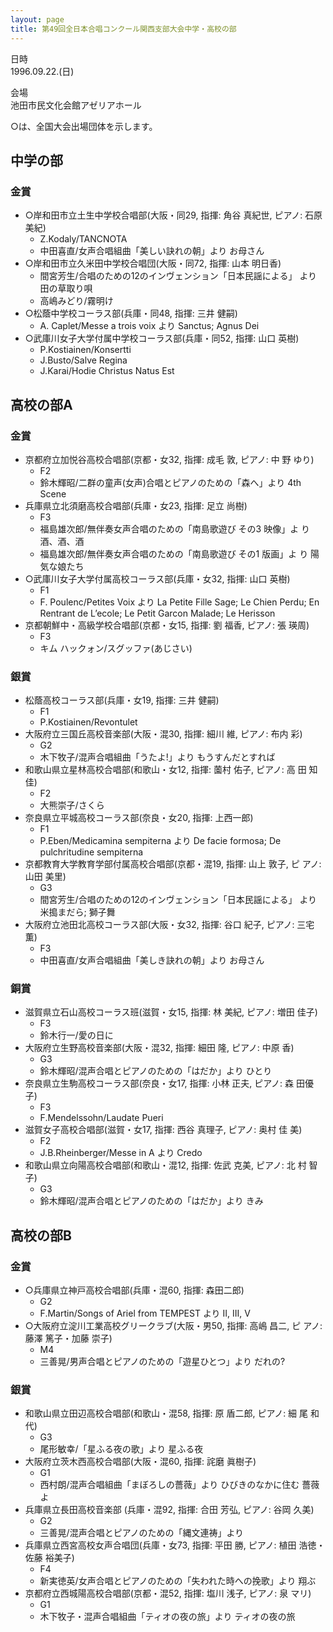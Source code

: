 ```yaml
---
layout: page
title: 第49回全日本合唱コンクール関西支部大会中学・高校の部
---
```

 日時  
1996.09.22.(日)

 会場  
池田市民文化会館アゼリアホール

○は、全国大会出場団体を示します。

中学の部
--------

### 金賞

-   ○岸和田市立土生中学校合唱部(大阪・同29, 指揮: 角谷 真紀世, ピアノ: 石原 美紀)
    -   Z.Kodaly/TANCNOTA
    -   中田喜直/女声合唱組曲「美しい訣れの朝」より お母さん
-   ○岸和田市立久米田中学校合唱団(大阪・同72, 指揮: 山本 明日香)
    -   間宮芳生/合唱のための12のインヴェンション「日本民謡による」 より 田の草取り唄
    -   高嶋みどり/霧明け
-   ○松蔭中学校コーラス部(兵庫・同48, 指揮: 三井 健嗣)
    -   A. Caplet/Messe a trois voix より Sanctus; Agnus Dei
-   ○武庫川女子大学付属中学校コーラス部(兵庫・同52, 指揮: 山口 英樹)
    -   P.Kostiainen/Konsertti
    -   J.Busto/Salve Regina
    -   J.Karai/Hodie Christus Natus Est

高校の部A
---------

### 金賞

-   京都府立加悦谷高校合唱部(京都・女32, 指揮: 成毛 敦, ピアノ: 中 野 ゆり)
    -   F2
    -   鈴木輝昭/二群の童声(女声)合唱とピアノのための「森へ」より 4th Scene
-   兵庫県立北須磨高校合唱部(兵庫・女23, 指揮: 足立 尚樹)
    -   F3
    -   福島雄次郎/無伴奏女声合唱のための「南島歌遊び その3 映像」よ り 酒、酒、酒
    -   福島雄次郎/無伴奏女声合唱のための「南島歌遊び その1 版画」よ り 陽気な娘たち
-   ○武庫川女子大学付属高校コーラス部(兵庫・女32, 指揮: 山口 英樹)
    -   F1
    -   F. Poulenc/Petites Voix より La Petite Fille Sage; Le Chien Perdu;
        En Rentrant de L’ecole; Le Petit Garcon Malade; Le Herisson
-   京都朝鮮中・高級学校合唱部(京都・女15, 指揮: 劉 福香, ピアノ: 張 瑛周)
    -   F3
    -   キム ハックォン/スグッファ(あじさい)

### 銀賞

-   松蔭高校コーラス部(兵庫・女19, 指揮: 三井 健嗣)
    -   F1
    -   P.Kostiainen/Revontulet
-   大阪府立三国丘高校音楽部(大阪・混30, 指揮: 細川 維, ピアノ: 布内 彩)
    -   G2
    -   木下牧子/混声合唱組曲「うたよ!」より もうすんだとすれば
-   和歌山県立星林高校合唱部(和歌山・女12, 指揮: 薗村 佑子, ピアノ: 高 田 知佳)
    -   F2
    -   大熊崇子/さくら
-   奈良県立平城高校コーラス部(奈良・女20, 指揮: 上西一郎)
    -   F1
    -   P.Eben/Medicamina sempiterna より De facie formosa; De pulchritudine
        sempiterna
-   京都教育大学教育学部付属高校合唱部(京都・混19, 指揮: 山上 敦子, ピ アノ: 山田 美里)
    -   G3
    -   間宮芳生/合唱のための12のインヴェンション「日本民謡による」 より 米搗まだら; 獅子舞
-   大阪府立池田北高校コーラス部(大阪・女32, 指揮: 谷口 紀子, ピアノ: 三宅 薫)
    -   F3
    -   中田喜直/女声合唱組曲「美しき訣れの朝」より お母さん

### 銅賞

-   滋賀県立石山高校コーラス班(滋賀・女15, 指揮: 林 美紀, ピアノ: 増田 佳子)
    -   F3
    -   鈴木行一/愛の日に
-   大阪府立生野高校音楽部(大阪・混32, 指揮: 細田 隆, ピアノ: 中原 香)
    -   G3
    -   鈴木輝昭/混声合唱とピアノのための「はだか」より ひとり
-   奈良県立生駒高校コーラス部(奈良・女17, 指揮: 小林 正夫, ピアノ: 森 田優子)
    -   F3
    -   F.Mendelssohn/Laudate Pueri
-   滋賀女子高校合唱部(滋賀・女17, 指揮: 西谷 真理子, ピアノ: 奥村 佳 美)
    -   F2
    -   J.B.Rheinberger/Messe in A より Credo
-   和歌山県立向陽高校合唱部(和歌山・混12, 指揮: 佐武 克美, ピアノ: 北 村 智子)
    -   G3
    -   鈴木輝昭/混声合唱とピアノのための「はだか」より きみ

高校の部B
---------

### 金賞

-   ○兵庫県立神戸高校合唱部(兵庫・混60, 指揮: 森田二郎)
    -   G2
    -   F.Martin/Songs of Ariel from TEMPEST より II, III, V
-   ○大阪府立淀川工業高校グリークラブ(大阪・男50, 指揮: 高嶋 昌二, ピ アノ: 藤澤 篤子・加藤 崇子)
    -   M4
    -   三善晃/男声合唱とピアノのための「遊星ひとつ」より だれの?

### 銀賞

-   和歌山県立田辺高校合唱部(和歌山・混58, 指揮: 原 盾二郎, ピアノ: 細 尾 和代)
    -   G3
    -   尾形敏幸/「星ふる夜の歌」より 星ふる夜
-   大阪府立茨木西高校合唱部(大阪・混60, 指揮: 詫磨 眞樹子)
    -   G1
    -   西村朗/混声合唱組曲「まぼろしの薔薇」より ひびきのなかに住む 薔薇よ
-   兵庫県立長田高校音楽部 (兵庫・混92, 指揮: 合田 芳弘, ピアノ: 谷岡 久美)
    -   G2
    -   三善晃/混声合唱とピアノのための「縄文連祷」より
-   兵庫県立西宮高校女声合唱団(兵庫・女73, 指揮: 平田 勝, ピアノ: 植田 浩徳・佐藤 裕美子)
    -   F4
    -   新実徳英/女声合唱とピアノのための「失われた時への挽歌」より 翔ぶ
-   京都府立西城陽高校合唱部(京都・混52, 指揮: 塩川 浅子, ピアノ: 泉 マリ)
    -   G1
    -   木下牧子・混声合唱組曲「ティオの夜の旅」より ティオの夜の旅
